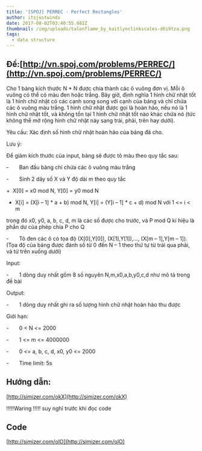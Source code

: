 ```yaml
---
title: '[SPOJ] PERREC - Perfect Rectangles'
author: itsjustwinds
date: 2017-08-02T03:40:55.682Z
thumbnail: /img/uploads/talonflame_by_kaitlynclinkscales-d6i9tza.png
tags:
  - data structure
---
```

## Đề:[http://vn.spoj.com/problems/PERREC/](http://vn.spoj.com/problems/PERREC/)

Cho 1 bảng kích thước N \* N được chia thành các ô vuông đơn vị. Mỗi ô vuông có thể có màu đen hoặc trắng. Bây giờ, định nghĩa 1 hình chữ nhật tốt là 1 hình chữ nhật có các cạnh song song với cạnh của bảng và chỉ chứa các ô vuông màu trắng. 1 hình chữ nhật được gọi là hoàn hảo, nếu nó là 1 hình chữ nhật tốt, và không tồn tại 1 hình chữ nhật tốt nào khác chứa nó \(tức không thể mở rộng hình chữ nhật này sang trái, phải, trên hay dưới\).



Yêu cầu: Xác định số hình chữ nhật hoàn hảo của bảng đã cho.



Lưu ý:

Để giảm kích thước của input, bảng sẽ được tô màu theo quy tắc sau:

-       Ban đầu bảng chỉ chứa các ô vuông màu trắng

-       Sinh 2 dãy số X và Y độ dài m theo quy tắc

+  X\[0\] = x0 mod N, Y\[0\] = y0 mod N

+ X\[i\] = \(X\[i – 1\] \* a + b\) mod N, Y\[i\] = \(Y\[i – 1\] \* c + d\) mod N với 1 &lt;= i &lt; m

trong đó x0, y0, a, b, c, d, m là các số được cho trước, và P mod Q kí hiệu là phần dư của phép chia P cho Q

-       Tô đen các ô có tọa độ \(X\[0\],Y\[0\]\), \(X\[1\],Y\[1\]\),…, \(X\[m – 1\],Y\[m – 1\]\). \(Tọa độ của bảng được đánh số từ 0 đến N – 1 theo thứ tự từ trái qua phải, và từ trên xuống dưới\)



Input:

-       1 dòng duy nhất gồm 8 số nguyên N,m,x0,a,b,y0,c,d như mô tả trong đề bài



Output:

-       1 dòng duy nhất ghi ra số lượng hình chữ nhật hoàn hảo thu được



Giới hạn:

-       0 &lt; N &lt;= 2000

-       1 &lt;= m &lt;= 4000000

-       0 &lt;= a, b, c, d, x0, y0 &lt;= 2000

-       Time limit: 5s

## Hướng dẫn:
[http://simizer.com/okX](http://simizer.com/okX)

!!!!!Waring !!!!! suy nghĩ trước khi đọc code

## Code

[http://simizer.com/olO](http://simizer.com/olO)
